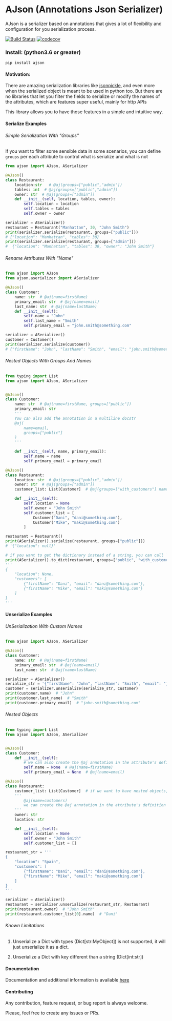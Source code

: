 # AJson (Annotations Json Serializer)

AJson is a serializer based on annotations that gives a lot of flexibility and configuration for you serialization process.

[![Build Status](https://travis-ci.org/JorgeGarciaIrazabal/ajson.svg?branch=master)](https://travis-ci.org/JorgeGarciaIrazabal/ajson)
[![codecov](https://codecov.io/gh/JorgeGarciaIrazabal/ajson/branch/master/graph/badge.svg)](https://codecov.io/gh/JorgeGarciaIrazabal/ajson)


### Install: (python3.6 or greater)

`pip install ajson`

#### Motivation:

There are amazing serialization libraries like [jsonpickle](https://jsonpickle.github.io/), and even more when the serialized object is meant to be used in python too. 
But there are no libraries that let you filter the fields to serialize or modify the names of the attributes, which are features super useful, mainly for http APIs

This library allows you to have those features in a simple and intuitive way.

#### Serialize Examples

###### Simple Serialization With "Groups"
If you want to filter some sensible data in some scenarios, you can define `groups` per each attribute to control what is serialize and what is not

```python
from ajson import AJson, ASerializer

@AJson()
class Restaurant:
    location:str   # @aj(groups=["public","admin"])
    tables: int  # @aj(groups=["public","admin"])
    owner: str  # @aj(groups=["admin"])
    def __init__(self, location, tables, owner):
        self.location = location
        self.tables = tables
        self.owner = owner

serializer = ASerializer()
restaurant = Restaurant("Manhattan", 30, "John Smith")
print(serializer.serialize(restaurant, groups=["public"])) 
# {"location": "Manhattan", "tables": 30}
print(serializer.serialize(restaurant, groups=["admin"])) 
#  {"location": "Manhattan", "tables": 30, "owner": "John Smith"}
```

###### Rename Attributes With "Name"

```python
from ajson import AJson
from ajson.aserializer import ASerializer

@AJson()
class Customer:
    name: str  # @aj(name=firstName)
    primary_email: str  # @aj(name=email)
    last_name: str  # @aj(name=lastName)
    def __init__(self):
        self.name = "John"
        self.last_name = "Smith"
        self.primary_email = "john.smith@something.com"

serializer = ASerializer()
customer = Customer()
print(serializer.serialize(customer))
# {"firstName": "John", "lastName": "Smith", "email": "john.smith@something.com"}
```

###### Nested Objects With Groups And Names

```python
from typing import List
from ajson import AJson, ASerializer


@AJson()
class Customer:
    name: str  # @aj(name=firstName, groups=["public"])
    primary_email: str
    '''
    You can also add the annotation in a multiline docstr
    @aj(
        name=email,
        groups=["public"]
    )
    '''

    def __init__(self, name, primary_email):
        self.name = name
        self.primary_email = primary_email

@AJson()
class Restaurant:
    location: str  # @aj(groups=["public","admin"])
    owner: str  # @aj(groups=["admin"])
    customer_list: List[Customer]  # @aj(groups=["with_customers"] name=customers)

    def __init__(self):
        self.location = None
        self.owner = "John Smith"
        self.customer_list = [
            Customer("Dani", "dani@something.com"),
            Customer("Mike", "maki@something.com")
        ]

restaurant = Restaurant()
print(ASerializer().serialize(restaurant, groups=["public"]))
# '{"location": null}'

# if you want to get the dictionary instead of a string, you can call `to_dict` instead of `serialize`
print(ASerializer().to_dict(restaurant, groups=["public", "with_customers"]))
'''
{
    "location": None,
    "customers": [
        {"firstName": "Dani", "email": "dani@something.com"},
        {"firstName": "Mike", "email": "maki@something.com"}
    ]
}
'''
```

#### Unserialize Examples

###### UnSerialization With Custom Names
```python
from ajson import AJson, ASerializer

@AJson()
class Customer:
    name: str  # @aj(name=firstName)
    primary_email: str  # @aj(name=email)
    last_name: str  # @aj(name=lastName)

serializer = ASerializer()
serialize_str = '{"firstName": "John", "lastName": "Smith", "email": "john.smith@something.com"}'
customer = serializer.unserialize(serialize_str, Customer)
print(customer.name)  # "John"
print(customer.last_name)  # "Smith"
print(customer.primary_email)  # "john.smith@something.com"
```

###### Nested Objects

```python
from typing import List
from ajson import AJson, ASerializer


@AJson()
class Customer:
    def __init__(self):
        # we can also create the @aj annotation in the attribute's definition
        self.name = None  # @aj(name=firstName)
        self.primary_email = None  # @aj(name=email)

@AJson()
class Restaurant:
    customer_list: List[Customer]  # if we want to have nested objects, we need to define the types with the annotations
    '''
        @aj(name=customers)
        we can create the @aj annotation in the attribute's definition
    '''
    owner: str
    location: str

    def __init__(self):
        self.location = None
        self.owner = "John Smith"
        self.customer_list = []

restaurant_str = '''
{
    "location": "Spain",
    "customers": [
        {"firstName": "Dani", "email": "dani@something.com"},
        {"firstName": "Mike", "email": "maki@something.com"}
    ]
}
'''

serializer = ASerializer()
restaurant = serializer.unserialize(restaurant_str, Restaurant)
print(restaurant.owner)  # "John Smith"
print(restaurant.customer_list[0].name)  # "Dani"
```

###### Known Limitations

1. Unserialize a Dict with types (Dict[str:MyObject]) is not supported, it will just unserialize it as a dict.

2. Unserialize a Dict with key different than a string (Dict[int:str])
 
 
#### Documentation

Documentation and additional information is available [here](https://jorgegarciairazabal.github.io/ajson/)

#### Contributing

Any contribution, feature request, or bug report is always welcome.

Please, feel free to create any issues or PRs. 
